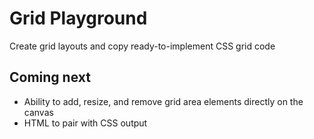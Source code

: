 # Grid Playground

Create grid layouts and copy ready-to-implement CSS grid code

## Coming next

- Ability to add, resize, and remove grid area elements directly on the canvas
- HTML to pair with CSS output
